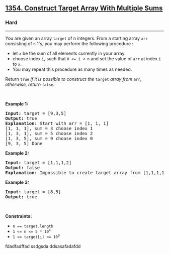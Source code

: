 <h2><a href="https://leetcode.com/problems/construct-target-array-with-multiple-sums/">1354. Construct Target Array With Multiple Sums</a></h2><h3>Hard</h3><hr><div><p>You are given an array <code>target</code> of n integers. From a starting array <code>arr</code> consisting of <code>n</code> 1's, you may perform the following procedure :</p>

<ul>
	<li>let <code>x</code> be the sum of all elements currently in your array.</li>
	<li>choose index <code>i</code>, such that <code>0 &lt;= i &lt; n</code> and set the value of <code>arr</code> at index <code>i</code> to <code>x</code>.</li>
	<li>You may repeat this procedure as many times as needed.</li>
</ul>

<p>Return <code>true</code> <em>if it is possible to construct the</em> <code>target</code> <em>array from</em> <code>arr</code><em>, otherwise, return</em> <code>false</code>.</p>

<p>&nbsp;</p>
<p><strong>Example 1:</strong></p>

<pre><strong>Input:</strong> target = [9,3,5]
<strong>Output:</strong> true
<strong>Explanation:</strong> Start with arr = [1, 1, 1] 
[1, 1, 1], sum = 3 choose index 1
[1, 3, 1], sum = 5 choose index 2
[1, 3, 5], sum = 9 choose index 0
[9, 3, 5] Done
</pre>

<p><strong>Example 2:</strong></p>

<pre><strong>Input:</strong> target = [1,1,1,2]
<strong>Output:</strong> false
<strong>Explanation:</strong> Impossible to create target array from [1,1,1,1].
</pre>

<p><strong>Example 3:</strong></p>

<pre><strong>Input:</strong> target = [8,5]
<strong>Output:</strong> true
</pre>

<p>&nbsp;</p>
<p><strong>Constraints:</strong></p>

<ul>
	<li><code>n == target.length</code></li>
	<li><code>1 &lt;= n &lt;= 5 * 10<sup>4</sup></code></li>
	<li><code>1 &lt;= target[i] &lt;= 10<sup>9</sup></code></li>
</ul>
</div>










fdadfadffad
ssdgsda
ddsasafadafdd
